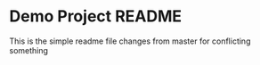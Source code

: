 # Demo Project README

This is the simple readme file
changes from master for conflicting
something
